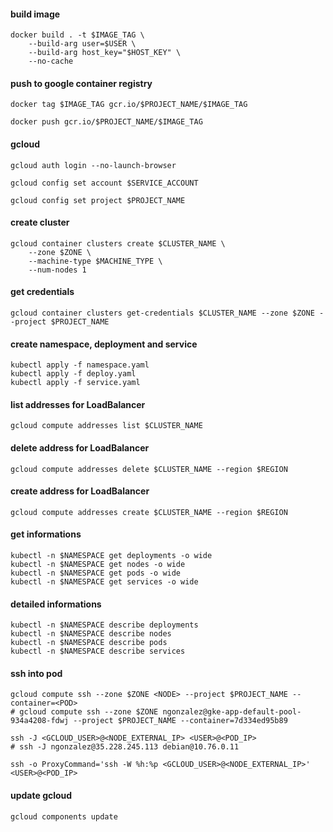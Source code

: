 #### build image
```
docker build . -t $IMAGE_TAG \
	--build-arg user=$USER \
	--build-arg host_key="$HOST_KEY" \
	--no-cache
```

#### push to google container registry
```
docker tag $IMAGE_TAG gcr.io/$PROJECT_NAME/$IMAGE_TAG
```

```
docker push gcr.io/$PROJECT_NAME/$IMAGE_TAG
```

#### gcloud
```
gcloud auth login --no-launch-browser
```

```
gcloud config set account $SERVICE_ACCOUNT
```

```
gcloud config set project $PROJECT_NAME
```

#### create cluster
```
gcloud container clusters create $CLUSTER_NAME \
	--zone $ZONE \
	--machine-type $MACHINE_TYPE \
	--num-nodes 1
```

#### get credentials
```
gcloud container clusters get-credentials $CLUSTER_NAME --zone $ZONE --project $PROJECT_NAME
```

#### create namespace, deployment and service
```
kubectl apply -f namespace.yaml
kubectl apply -f deploy.yaml
kubectl apply -f service.yaml
```


#### list addresses for LoadBalancer
```
gcloud compute addresses list $CLUSTER_NAME
```

#### delete address for LoadBalancer
```
gcloud compute addresses delete $CLUSTER_NAME --region $REGION
```

#### create address for LoadBalancer
```
gcloud compute addresses create $CLUSTER_NAME --region $REGION
```

#### get informations
```
kubectl -n $NAMESPACE get deployments -o wide
kubectl -n $NAMESPACE get nodes -o wide
kubectl -n $NAMESPACE get pods -o wide
kubectl -n $NAMESPACE get services -o wide
```

#### detailed informations
```
kubectl -n $NAMESPACE describe deployments
kubectl -n $NAMESPACE describe nodes
kubectl -n $NAMESPACE describe pods
kubectl -n $NAMESPACE describe services
```

#### ssh into pod
```
gcloud compute ssh --zone $ZONE <NODE> --project $PROJECT_NAME --container=<POD>
# gcloud compute ssh --zone $ZONE ngonzalez@gke-app-default-pool-934a4208-fdwj --project $PROJECT_NAME --container=7d334ed95b89
```

```
ssh -J <GCLOUD_USER>@<NODE_EXTERNAL_IP> <USER>@<POD_IP>
# ssh -J ngonzalez@35.228.245.113 debian@10.76.0.11
```

```
ssh -o ProxyCommand='ssh -W %h:%p <GCLOUD_USER>@<NODE_EXTERNAL_IP>' <USER>@<POD_IP>
```

#### update gcloud
```
gcloud components update
```
